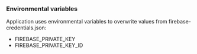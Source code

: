 ### Environmental variables

Application uses environmental variables to overwrite values from firebase-credentials.json:

- FIREBASE_PRIVATE_KEY
- FIREBASE_PRIVATE_KEY_ID